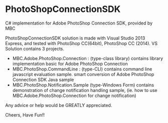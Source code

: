 PhotoShopConnectionSDK
======================

C# implementation for Adobe PhotoShop Connection SDK, provided by MBC

PhotoShopConnectionSDK solution is made with Visual Studio 2013 Express,
and tested with PhotoShop CC(64bit), PhotoShop CC (2014). 
VS Solution contains 3 projects.
- MBC.Adobe.PhotoShop.Connection :
  (type-class library) 
  contains library implementation basic for Adobe PhotoShop Connection
- MBC.PhotoShop.CommandLine :
  (type-CLI) 
  contains command line javascript evaluation sample.
  smart conversion of Adobe PhotoShop Connection SDK Java sample
- MBC.PhotoShop.Notification.Sample
  (type-Windows Form) 
  contains demonstration of change notification handling sample,
  (ie. how to use MBC.Adobe.PhotoShop.Connection for change notification)
  
Any advice or help would be GREATLY appreciated.

Cheers, Have Fun!!
